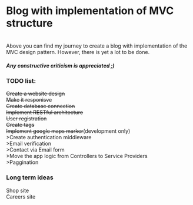 <h1>
  Blog with implementation of MVC structure
</h1>
<br>
Above you can find my journey to create a blog with implementation of the MVC design pattern. However, there is yet a lot to be done.
<br>
<h5> Any constructive criticism is appreciated ;) </h5>
<h3>
  TODO list:
</h3>
<s>Create a website design</s><br>
<s>Make it responisve</s><br>
<s>Create database connection</s><br>
<s>Implement RESTful architecture</s><br>
<s>User registration</s><br>
<s>Create tags</s><br>
<s>Implement google maps marker</s>(development only)<br>
>Create authentication middleware<br>
>Email verification<br>
>Contact via Email form<br>
>Move the app logic from Controllers to Service Providers<br>
>Paggination<br>

<h3>
  Long term ideas
</h3>
Shop site<br>
Careers site<br>
